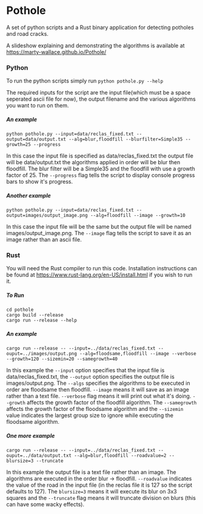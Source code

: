 # Pothole
A set of python scripts and a Rust binary application for detecting potholes and road cracks. 

A slideshow explaining and demonstrating the algorithms is available at https://marty-wallace.github.io/Pothole/


### Python
To run the python scripts simply run `python pothole.py --help`

The required inputs for the script are the input file(which must be a space seperated ascii file for now), the output filename and the various algorithms you want to run on them. 

##### An example
```
python pothole.py --input=data/reclas_fixed.txt --output=data/output.txt --alg=blur,floodfill --blurfilter=Simple35 --growth=25 --progress
```

In this case the input file is specified as data/reclas_fixed.txt the output file will be data/output.txt the algorithms applied in order will be blur then floodfill. The blur filter will be a Simple35 and the floodfill with use a growth factor of 25. The `--progress` flag tells the script to display console progress bars to show it's progress.
 
##### Another example
```
python pothole.py --input=data/reclas_fixed.txt --output=images/output_image.png --alg=floodfill --image --growth=10
```

In this case the input file will be the same but the output file will be named images/output_image.png. The `--image` flag tells the script to save it as an image rather than an ascii file. 



### Rust 

You will need the Rust compiler to run this code. Installation instructions can be found at https://www.rust-lang.org/en-US/install.html if you wish to run it. 

##### To Run
```
cd pothole
cargo build --release 
cargo run --release --help
```
##### An example
```
cargo run --release -- --input=../data/reclas_fixed.txt --ouput=../images/output.png --alg=floodsame,floodfill --image --verbose --growth=120 --sizemin=20 --samegrowth=40
```

In this example the `--input` option specifies that the input file is data/reclas_fixed.txt, the `--output` option specifies the output file is images/output.png. The `--algs` specifies the algorithms to be executed in order are floodsame then floodfill. `--image` means it will save as an image rather than a text file. `--verbose` flag means it will print out what it's doing. `--growth` affects the growth factor of the floodfill algorithm. The `--samegrowth` affects the growth factor of the floodsame algorithm and the `--sizemin` value indicates the largest group size to ignore while executing the floodsame algorithm. 

##### One more example 
```
cargo run --release -- --input=../data/reclas_fixed.txt --ouput=../data/output.txt --alg=blur,floodfill --roadvalue=2 --blursize=3 --truncate
```
In this example the output file is a text file rather than an image. The algorithms are executed in the order blur -> floodfill. `--roadvalue` indicates the value of the road in the input file (in the reclas file it is 127 so the script defaults to 127). The `blursize=3` means it will execute its blur on 3x3 squares and the `--truncate` flag means it will truncate division on blurs (this can have some wacky effects). 
